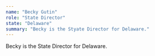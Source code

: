 ```yaml
---
name: "Becky Gutin"
role: "State Director"
state: "Delaware"
summary: "Becky is the Styate Director for Delaware."
---
```


Becky is the State Director for Delaware.
